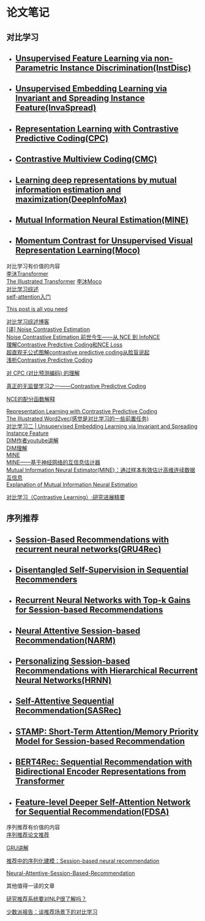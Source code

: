 # 论文笔记  

## 对比学习

+ ##  [Unsupervised Feature Learning via non-Parametric Instance Discrimination(InstDisc)](./Paper/Unsupervised_Feature_Learning_via_Non-Parametric_Instance_Discrimination.md)

+ ##  [Unsupervised Embedding Learning via Invariant and Spreading Instance Feature(InvaSpread)](./Paper/Unsupervised_Embedding_Learning_via_Invariant_and_Spreading_Instance_Feature.md) 

 

+ ##  [Representation Learning with Contrastive Predictive Coding(CPC)](./Paper/Representation_Learning_with_Constrastive_Predictive_Coding.md)

+ ##  [Contrastive Multiview Coding(CMC)](./Paper/Contrastive_Multiview_Coding.md)
  
+ ##  [Learning deep representations by mutual information estimation and maximization(DeepInfoMax)](./Paper/Learning_deep_representations_by_mutual_information_estimation_and_maximization.md)

+ ##  [Mutual Information Neural Estimation(MINE)](./Paper/Mutual_Information_Neural_Estimation.md)  

+ ##  [Momentum Contrast for Unsupervised Visual Representation Learning(Moco)](./Paper/Momentum_Contrast_for_Unsupervised_Visual_Representation_Learning.md)

对比学习有价值的内容  
[李沐Transformer](https://www.bilibili.com/video/BV1pu411o7BE/?spm_id_from=333.788)  
[The Illustrated Transformer](https://jalammar.github.io/illustrated-transformer/)
[李沐Moco](https://www.bilibili.com/video/BV1C3411s7t9/?spm_id_from=333.788)  
[对比学习综述](https://www.bilibili.com/video/BV19S4y1M7hm/?spm_id_from=333.788)  
[self-attention入门](https://www.youtube.com/watch?v=hYdO9CscNes)  

[This post is all you need](https://github.com/255-1/PaperRecords/blob/main/PaperRecords.md)

[对比学习综述博客](https://ankeshanand.com/blog/2020/01/26/contrative-self-supervised-learning.html)  
[[译] Noise Contrastive Estimation](https://zhuanlan.zhihu.com/p/76568362/)    
[Noise Contrastive Estimation 前世今生——从 NCE 到 InfoNCE](https://zhuanlan.zhihu.com/p/334772391)  
[理解Contrastive Predictive Coding和NCE Loss](https://zhuanlan.zhihu.com/p/129076690)  
[超直观无公式图解contrastive predictive coding从脸盲说起](https://zhuanlan.zhihu.com/p/177883526)  
[浅析Contrastive Predictive Coding](https://zhuanlan.zhihu.com/p/137076811)    

[对 CPC (对比预测编码) 的理解](https://zhuanlan.zhihu.com/p/317711322)

[真正的无监督学习之一——Contrastive Predictive Coding](https://zhuanlan.zhihu.com/p/75517749)    

[NCE的配分函数解释](https://kexue.fm/archives/5617/comment-page-1)

[Representation Learning with Contrastive Predictive Coding](https://zhuanlan.zhihu.com/p/461505149)  
[The Illustrated Word2vec(感觉是对比学习的一些前置任务)](https://jalammar.github.io/illustrated-word2vec/)  
[对比学习二 | Unsupervised Embedding Learning via Invariant and Spreading Instance Feature](https://zhuanlan.zhihu.com/p/459345219)  
[DIM作者youtube讲解](https://www.youtube.com/watch?v=o1HIkn8LEsw&t=256s)  
[DIM理解](https://zhuanlan.zhihu.com/p/277660074)  
[MINE](https://zhuanlan.zhihu.com/p/113455332)   
[MINE——基于神经网络的互信息估计器](https://zhuanlan.zhihu.com/p/191155238)  
[Mutual Information Neural Estimator(MINE)：通过样本有效估计高维连续数据互信息](https://zhuanlan.zhihu.com/p/412538959)  
[Explanation of Mutual Information Neural Estimation](https://ruihongqiu.github.io/posts/2020/07/mine/)  

[对比学习（Contrastive Learning）:研究进展精要](https://zhuanlan.zhihu.com/p/367290573)

## 序列推荐

+ ##  [Session-Based Recommendations with recurrent neural networks(GRU4Rec)](./Paper/Session-Based_Recommendations_with_recurrent_neural_networks.md)   

+ ##  [Disentangled Self-Supervision in Sequential Recommenders](./Paper/Disentangled_Self-Supervision_in_Sequential_Recommenderss.md)

+ ## [Recurrent Neural Networks with Top-k Gains for Session-based Recommendations](./Paper/Recurrent_Neural_Networks_with_Top-k_Gains_for_Session-based_Recommendations.md)

+ ## [Neural Attentive Session-based Recommendation(NARM)](./Paper/Neural_Attentive_Session-based_Recommendation.md)

+ ## [Personalizing Session-based Recommendations with Hierarchical Recurrent Neural Networks(HRNN)](./Paper/Personalizing_Session-based_Recommendations_with_Hierarchical_Recurrent_Neural_Networks.md)

+ ## [Self-Attentive Sequential Recommendation(SASRec)](./Paper/Self-Attentive_Sequential_Recommendation.md)

+ ## [STAMP: Short-Term Attention/Memory Priority Model for Session-based Recommendation](./Paper/STAMP.md)

+ ## [BERT4Rec: Sequential Recommendation with Bidirectional Encoder Representations from Transformer](./Paper/BERT4Rec.md)

+ ## [Feature-level Deeper Self-Attention Network for Sequential Recommendation(FDSA)](./Paper/FDSA.md)

序列推荐有价值的内容  
[序列推荐论文推荐](https://zhuanlan.zhihu.com/p/389044011)

[GRU讲解](https://www.youtube.com/watch?v=T8mGfIy9dWM&t=1952s)

[推荐中的序列化建模：Session-based neural recommendation](https://zhuanlan.zhihu.com/p/30720579)

[Neural-Attentive-Session-Based-Recommendation](https://www.jianshu.com/p/7c0cc424d06c)



其他值得一读的文章  

[研究推荐系统要对NLP很了解吗？](https://www.zhihu.com/question/317441966)  

[少数派报告：谈推荐场景下的对比学习](https://zhuanlan.zhihu.com/p/435903339)

